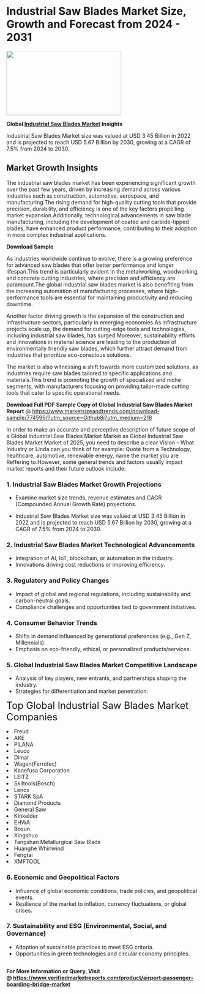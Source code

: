 <H1>Industrial Saw Blades Market Size, Growth and Forecast from 2024 - 2031</H1><img class="aligncenter size-medium wp-image-584254" src="https://thirdeyenews.in/wp-content/uploads/2024/09/Global-Market-Research-300x168.jpeg" alt="" width="300" height="168" /><p><strong>Global&nbsp;<a href="https://www.marketsizeandtrends.com/download-sample/774596/?utm_source=Github8j?utm_medium=218">Industrial Saw Blades Market</a> Insights</strong></p><p>Industrial Saw Blades Market size was valued at USD 3.45 Billion in 2022 and is projected to reach USD 5.67 Billion by 2030, growing at a CAGR of 7.5% from 2024 to 2030.</p><p><h2>Market Growth Insights</h2> <p>The industrial saw blades market has been experiencing significant growth over the past few years, driven by increasing demand across various industries such as construction, automotive, aerospace, and manufacturing.The rising demand for high-quality cutting tools that provide precision, durability, and efficiency is one of the key factors propelling market expansion.Additionally, technological advancements in saw blade manufacturing, including the development of coated and carbide-tipped blades, have enhanced product performance, contributing to their adoption in more complex industrial applications.</p> <p><strong>Download Sample</strong></p> <p>As industries worldwide continue to evolve, there is a growing preference for advanced saw blades that offer better performance and longer lifespan.This trend is particularly evident in the metalworking, woodworking, and concrete cutting industries, where precision and efficiency are paramount.The global industrial saw blades market is also benefiting from the increasing automation of manufacturing processes, where high-performance tools are essential for maintaining productivity and reducing downtime.</p> <p>Another factor driving growth is the expansion of the construction and infrastructure sectors, particularly in emerging economies.As infrastructure projects scale up, the demand for cutting-edge tools and technologies, including industrial saw blades, has surged.Moreover, sustainability efforts and innovations in material science are leading to the production of environmentally friendly saw blades, which further attract demand from industries that prioritize eco-conscious solutions.</p> <p>The market is also witnessing a shift towards more customized solutions, as industries require saw blades tailored to specific applications and materials.This trend is promoting the growth of specialized and niche segments, with manufacturers focusing on providing tailor-made cutting tools that cater to specific operational needs.</p> <p><span class=""><strong>Download Full PDF Sample Copy of Global Industrial Saw Blades Market Report</strong> @ <a href="https://www.marketsizeandtrends.com/download-sample/774596/?utm_source=Github8j?utm_medium=218" target="_blank">https://www.marketsizeandtrends.com/download-sample/774596/?utm_source=Github8j?utm_medium=218</a></span></p><p>In order to make an accurate and perceptive description of future scope of a Global&nbsp;Industrial Saw Blades Market Market as Global&nbsp;Industrial Saw Blades Market Market of 2025, you need to describe a clear Vision &ndash; What Industry or Linda can you think of for example: Quote from a Technology, healthcare, automotive, renewable energy, name the market you are Reffering to.However, some general trends and factors usually impact market reports and their future outlook include:</p><h3>1.&nbsp;<strong>Industrial Saw Blades Market Growth Projections</strong></h3><ul><li>Examine market size trends, revenue estimates and CAGR (Compounded Annual Growth Rate) projections.</li><li><p>Industrial Saw Blades Market size was valued at USD 3.45 Billion in 2022 and is projected to reach USD 5.67 Billion by 2030, growing at a CAGR of 7.5% from 2024 to 2030.</p></li></ul><h3>2.&nbsp;<strong>Industrial Saw Blades Market Technological Advancements</strong></h3><ul><li>Integration of AI, IoT, blockchain, or automation in the industry.</li><li>Innovations driving cost reductions or improving efficiency.</li></ul><h3>3.&nbsp;<strong>Regulatory and Policy Changes</strong></h3><ul><li>Impact of global and regional regulations, including sustainability and carbon-neutral goals.</li><li>Compliance challenges and opportunities tied to government initiatives.</li></ul><h3>4.&nbsp;<strong>Consumer Behavior Trends</strong></h3><ul><li>Shifts in demand influenced by generational preferences (e.g., Gen Z, Millennials).</li><li>Emphasis on eco-friendly, ethical, or personalized products/services.</li></ul><h3>5.&nbsp;<strong>Global Industrial Saw Blades Market Competitive Landscape</strong></h3><ul><li>Analysis of key players, new entrants, and partnerships shaping the industry.</li><li>Strategies for differentiation and market penetration.</li></ul><p data-pm-slice="1 1 []"><span style="color: inherit; font-family: inherit; font-size: 25px;">Top Global Industrial Saw Blades Market Companies</span></p><div class="" data-test-id=""><p><li>Freud</li><li> AKE</li><li> PILANA</li><li> Leuco</li><li> Dimar</li><li> Wagen(Ferrotec)</li><li> Kanefusa Corporation</li><li> LEITZ</li><li> Skiltools(Bosch)</li><li> Lenox</li><li> STARK SpA</li><li> Diamond Products</li><li> General Saw</li><li> Kinkelder</li><li> EHWA</li><li> Bosun</li><li> Xingshuo</li><li> Tangshan Metallurgical Saw Blade</li><li> Huanghe Whirlwind</li><li> Fengtai</li><li> XMFTOOL</li></p></div><h3>6.&nbsp;<strong>Economic and Geopolitical Factors</strong></h3><ul><li>Influence of global economic conditions, trade policies, and geopolitical events.</li><li>Resilience of the market to inflation, currency fluctuations, or global crises.</li></ul><h3>7.&nbsp;<strong>Sustainability and ESG (Environmental, Social, and Governance)</strong></h3><ul><li>Adoption of sustainable practices to meet ESG criteria.</li><li>Opportunities in green technologies and circular economy principles.</li></ul><h2><strong style="font-size: 14px;">For More Information or Query, Visit @&nbsp;</strong><a style="background-color: #ffffff; font-size: 14px;" href="https://www.marketsizeandtrends.com/report/industrial-saw-blades-market/" target="_blank">https://www.verifiedmarketreports.com/product/airport-passenger-boarding-bridge-market</a></h2>
